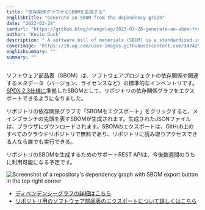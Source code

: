 ```yaml
---
title: "依存関係グラフからSBOMを生成する"
englishtitle: "Generate an SBOM from the dependency graph"
date: "2023-03-28"
cardurl: "https://github.blog/changelog/2023-03-28-generate-an-sbom-from-the-dependency-graph"
author: "Kevin Duck"
description: " A software bill of materials (SBOM) is a standardized inventory of a software project's dependencies and associated metadata (versions, licenses, etc). You can now export your repository's dependency graph as an SBOM adhering to the SPDX 2.3 specification .  Click "Export SBOM" on a repository's dependency graph to generate an SBOM representing the head of the main branch. The resulting JSON file will download in your browser. Exporting an SBOM is free for all cloud repositories on GitHub, and can be performed by anyone with read access to a repository.  A supporting REST API to generate SBOMs for repositories will be available in the coming weeks.  Learn more about the dependency graph  Learn more about exporting a software bill of materials for your repository  "
coverimage: "https://i0.wp.com/user-images.githubusercontent.com/3474250/228253150-72b2c268-caa0-406b-a542-2a2def714994.png?ssl=1"
englishsummary: ""
summary: ""
---
```


<p>ソフトウェア部品表（SBOM）は、ソフトウェアプロジェクトの依存関係や関連するメタデータ（バージョン、ライセンスなど）の標準的なインベントリです。<a href="https://spdx.github.io/spdx-spec/v2.3/">SPDX 2.3仕様に</a>準拠したSBOMとして、リポジトリの依存関係グラフをエクスポートできるようになりました。</p>
<p>リポジトリの依存関係グラフで「SBOMをエクスポート」をクリックすると、メインブランチの先頭を表すSBOMが生成されます。生成されたJSONファイルは、ブラウザにダウンロードされます。SBOMのエクスポートは、GitHub上のすべてのクラウドリポジトリで無料であり、リポジトリに読み取りアクセスできる人なら誰でも実行できる。</p>
<p>リポジトリのSBOMを生成するためのサポートREST APIは、今後数週間のうちに利用可能になる予定です。</p>
<p><img decoding="async" src="https://i0.wp.com/user-images.githubusercontent.com/3474250/228253150-72b2c268-caa0-406b-a542-2a2def714994.png?ssl=1" alt="Screenshot of a repository&#039;s dependency graph with SBOM export button in the top right corner" data-recalc-dims="1"></p>
<ul>
<li><a href="https://docs.github.com/en/code-security/supply-chain-security/understanding-your-software-supply-chain/about-the-dependency-graph">ディペンデンシーグラフの詳細はこちら</a></li>
<li><a href="https://docs.github.com/en/code-security/supply-chain-security/understanding-your-software-supply-chain/exporting-a-software-bill-of-materials-for-your-repository">リポジトリ用のソフトウェア部品表のエクスポートについて詳しくはこちら</a></li>
</ul>


